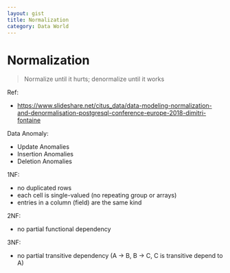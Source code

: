 ```yaml
---
layout: gist
title: Normalization
category: Data World
---
```


# Normalization

> Normalize until it hurts; denormalize until it works

Ref:
- <https://www.slideshare.net/citus_data/data-modeling-normalization-and-denormalisation-postgresql-conference-europe-2018-dimitri-fontaine>




Data Anomaly:
- Update Anomalies
- Insertion Anomalies
- Deletion Anomalies



1NF: 
- no duplicated rows 
- each cell is single-valued (no repeating group or arrays)
- entries in a column (field) are the same kind

2NF:
- no partial functional dependency

3NF: 
- no partial transitive dependency (A -> B, B -> C, C is transitive depend to A)

